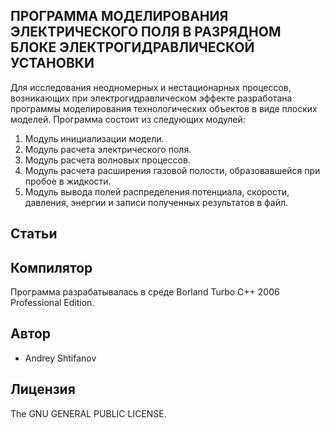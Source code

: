 ## ПРОГРАММА МОДЕЛИРОВАНИЯ ЭЛЕКТРИЧЕСКОГО ПОЛЯ В РАЗРЯДНОМ БЛОКЕ ЭЛЕКТРОГИДРАВЛИЧЕСКОЙ УСТАНОВКИ
Для исследования неодномерных и нестационарных процессов, возникающих при электрогидравлическом эффекте разработана программы моделирования технологических объектов в виде плоских моделей. Программа состоит из следующих модулей:
1. 	Модуль инициализации модели.
2. 	Модуль расчета электрического поля.
3. 	Модуль расчета волновых процессов.
4. 	Модуль расчета расширения газовой полости, образовавшейся при пробое в жидкости.
5. 	Модуль вывода полей распределения потенциала, скорости, давления, энергии и записи полученных результатов в файл. 

## Статьи


## Компилятор
Программа разрабатывалась в среде Borland Turbo C++ 2006 Professional Edition.


## Автор
* Andrey Shtifanov


## Лицензия
The GNU GENERAL PUBLIC LICENSE.
